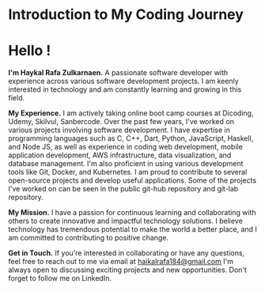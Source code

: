 # Introduction to My Coding Journey
# Hello !
**I'm Haykal Rafa Zulkarnaen.**
A passionate software developer with experience across various software development projects. I am keenly interested in technology and am constantly learning and growing in this field.

**My Experience.**
I am actively taking online boot camp courses at Dicoding, Udemy, Skilvul, Sanbercode. Over the past few years, I've worked on various projects involving software development. I have expertise in programming languages such as C, C++, Dart, Python, JavaScript, Haskell, and Node JS, as well as experience in coding web development, mobile application development, AWS infrastructure, data visualization, and database management. I'm also proficient in using various development tools like Git, Docker, and Kubernetes. I am proud to contribute to several open-source projects and develop useful applications. Some of the projects I've worked on can be seen in the public git-hub repository and git-lab repository.

**My Mission.**
I have a passion for continuous learning and collaborating with others to create innovative and impactful technology solutions. I believe technology has tremendous potential to make the world a better place, and I am committed to contributing to positive change.

**Get in Touch.**
If you're interested in collaborating or have any questions, feel free to reach out to me via email at haikalrafa184@gmail.com I'm always open to discussing exciting projects and new opportunities. Don't forget to follow me on LinkedIn.
